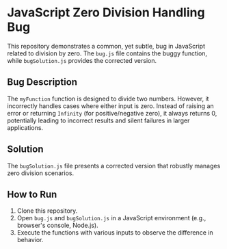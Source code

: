 # JavaScript Zero Division Handling Bug

This repository demonstrates a common, yet subtle, bug in JavaScript related to division by zero. The `bug.js` file contains the buggy function, while `bugSolution.js` provides the corrected version.

## Bug Description
The `myFunction` function is designed to divide two numbers. However, it incorrectly handles cases where either input is zero. Instead of raising an error or returning `Infinity` (for positive/negative zero), it always returns 0, potentially leading to incorrect results and silent failures in larger applications.

## Solution
The `bugSolution.js` file presents a corrected version that robustly manages zero division scenarios.

## How to Run
1. Clone this repository.
2. Open `bug.js` and `bugSolution.js` in a JavaScript environment (e.g., browser's console, Node.js).
3. Execute the functions with various inputs to observe the difference in behavior.